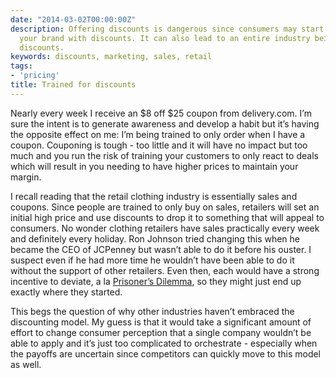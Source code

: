 ```yaml
---
date: "2014-03-02T00:00:00Z"
description: Offering discounts is dangerous since consumers may start associating
  your brand with discounts. It can also lead to an entire industry being driven by
  discounts.
keywords: discounts, marketing, sales, retail
tags:
- 'pricing'
title: Trained for discounts
---
```


Nearly every week I receive an $8 off $25 coupon from delivery.com. I’m sure the intent is to generate awareness and develop a habit but it’s having the opposite effect on me: I’m being trained to only order when I have a coupon. Couponing is tough - too little and it will have no impact but too much and you run the risk of training your customers to only react to deals which will result in you needing to have higher prices to maintain your margin.

I recall reading that the retail clothing industry is essentially sales and coupons. Since people are trained to only buy on sales, retailers will set an initial high price and use discounts to drop it to something that will appeal to consumers. No wonder clothing retailers have sales practically every week and definitely every holiday. Ron Johnson tried changing this when he became the CEO of JCPenney but wasn’t able to do it before his ouster. I suspect even if he had more time he wouldn’t have been able to do it without the support of other retailers. Even then, each would have a strong incentive to deviate, a la <a href="https://en.wikipedia.org/wiki/Prisoner's_dilemma">Prisoner’s Dilemma</a>, so they might just end up exactly where they started.

This begs the question of why other industries haven’t embraced the discounting model. My guess is that it would take a significant amount of effort to change consumer perception that a single company wouldn’t be able to apply and it’s just too complicated to orchestrate - especially when the payoffs are uncertain since competitors can quickly move to this model as well.
